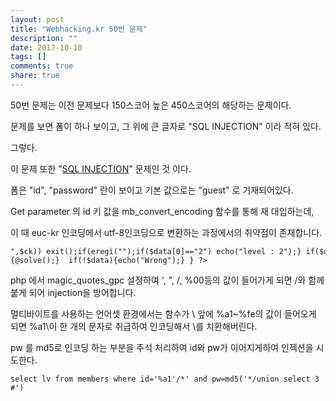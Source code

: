 ```yaml
---
layout: post
title: "Webhacking.kr 50번 문제"
description: ""
date: 2017-10-10
tags: []
comments: true
share: true
---
```


50번 문제는 이전 문제보다 150스코어 높은 450스코어의 해당하는 문제이다.

문제를 보면 폼이 하나 보이고, 그 위에 큰 글자로 "SQL INJECTION" 이라 적혀 있다.

그렇다.

  

이 문제 또한 "[SQL
INJECTION](https://ko.wikipedia.org/wiki/SQL_%EC%82%BD%EC%9E%85)" 문제인 것 이다.

폼은 "id", "password" 란이 보이고 기본 값으로는 "guest" 로 기재되어있다.

  

Get parameter 의 id 키 값을 mb_convert_encoding 함수를 통해 재 대입하는데,

이 때 euc-kr 인코딩에서 utf-8인코딩으로 변환하는 과정에서의 취약점이 존재합니다.

  

    ",$ck)) exit();if(eregi("");if($data[0]=="2") echo("level : 2");} if($data[0]=="3"){@solve();}  if(!$data){echo("Wrong");} } ?>

  

  
php 에서 magic_quotes_gpc 설정하여 ', ", /, %00등의 값이 들어가게 되면 /와 함께 붙게 되어 injection을
방어합니다.

멀티바이트를 사용하는 언어셋 환경에서는 함수가 \ 앞에 %a1~%fe의 값이 들어오게 되면 %a1\이 한 개의 문자로 취급하여 인코딩해서
\를 치환해버린다.

  

pw 를 md5로 인코딩 하는 부분을 주석 처리하여 id와 pw가 이어지게하여 인젝션을 시도한다.

  

    select lv from members where id='%a1'/*' and pw=md5('*/union select 3 #') 

  

